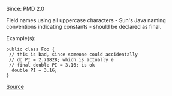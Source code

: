 Since: PMD 2.0

Field names using all uppercase characters - Sun's Java naming conventions indicating constants - should
be declared as final.

Example(s):
```
public class Foo {
 // this is bad, since someone could accidentally
 // do PI = 2.71828; which is actually e
 // final double PI = 3.16; is ok
  double PI = 3.16;
}
```

[Source](https://pmd.github.io/pmd-5.5.4/pmd-java/rules/java/naming.html#SuspiciousConstantFieldName)
